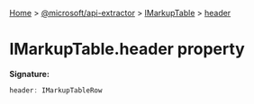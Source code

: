 [Home](./index) &gt; [@microsoft/api-extractor](api-extractor.md) &gt; [IMarkupTable](api-extractor.imarkuptable.md) &gt; [header](api-extractor.imarkuptable.header.md)

# IMarkupTable.header property


**Signature:**
```javascript
header: IMarkupTableRow
```
